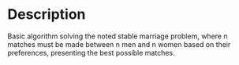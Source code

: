 # Description

Basic algorithm solving the noted stable marriage problem, where n matches must be made between n men and n women based on their preferences, presenting the best possible matches.

